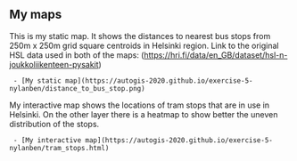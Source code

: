 ## My maps

This is my static map. It shows the distances to nearest bus stops from 250m x 250m grid square centroids in Helsinki region. Link to the original HSL data used in both of the maps: (https://hri.fi/data/en_GB/dataset/hsl-n-joukkoliikenteen-pysakit)

```
 - [My static map](https://autogis-2020.github.io/exercise-5-nylanben/distance_to_bus_stop.png)
```

My interactive map shows the locations of tram stops that are in use in Helsinki. On the other layer there is a heatmap to show better the uneven distribution of the stops.
```
 - [My interactive map](https://autogis-2020.github.io/exercise-5-nylanben/tram_stops.html)
 ```

